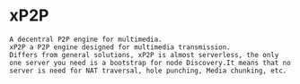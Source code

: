# xP2P
	A decentral P2P engine for multimedia.
	xP2P a P2P engine designed for multimedia transmission.
	Differs from general solutions, xP2P is almost serverless, the only one server you need is a bootstrap for node Discovery.It means that no server is need for NAT traversal, hole punching, Media chunking, etc.

